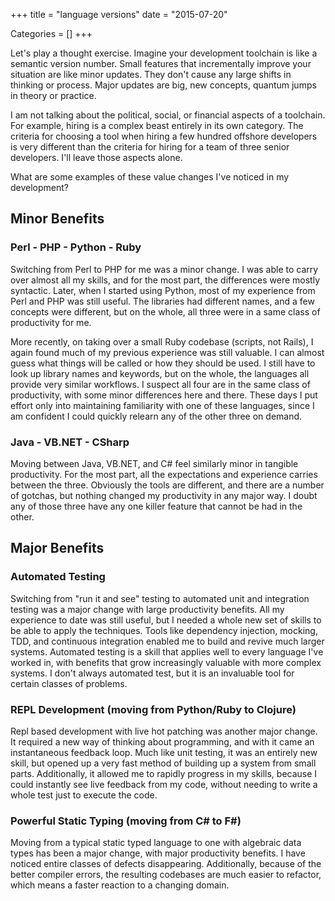 +++
title = "language versions"
date = "2015-07-20"

Categories = []
+++

Let's play a thought exercise. Imagine your development toolchain is like a
semantic version number. Small features that incrementally improve your
situation are like minor updates. They don't cause any large shifts in thinking
or process. Major updates are big, new concepts, quantum jumps in theory or
practice.

I am not talking about the political, social, or financial aspects of a
toolchain. For example, hiring is a complex beast entirely in its own
category. The criteria for choosing a tool when hiring a few hundred offshore
developers is very different than the criteria for hiring for a team of three
senior developers. I'll leave those aspects alone.

What are some examples of these value changes I've noticed in my development?

## Minor Benefits

### Perl - PHP - Python - Ruby

Switching from Perl to PHP for me was a minor change. I was able to carry over
almost all my skills, and for the most part, the differences were mostly
syntactic. Later, when I started using Python, most of my experience from Perl
and PHP was still useful. The libraries had different names, and a few concepts
were different, but on the whole, all three were in a same class of productivity
for me.

More recently, on taking over a small Ruby codebase (scripts, not Rails), I again
found much of my previous experience was still valuable. I can almost guess what
things will be called or how they should be used. I still have to look up
library names and keywords, but on the whole, the languages all provide very
similar workflows. I suspect all four are in the same class of productivity,
with some minor differences here and there. These days I put effort only into
maintaining familiarity with one of these languages, since I am confident I
could quickly relearn any of the other three on demand.

### Java - VB.NET - CSharp

Moving between Java, VB.NET, and C# feel similarly minor in tangible
productivity. For the most part, all the expectations and experience carries
between the three. Obviously the tools are different, and there are a number of
gotchas, but nothing changed my productivity in any major way. I doubt any of
those three have any one killer feature that cannot be had in the other.

## Major Benefits

### Automated Testing

Switching from "run it and see" testing to automated unit and integration
testing was a major change with large productivity benefits. All my experience
to date was still useful, but I needed a whole new set of skills to be able to
apply the techniques. Tools like dependency injection, mocking, TDD, and
continuous integration enabled me to build and revive much larger
systems. Automated testing is a skill that applies well to every language I've
worked in, with benefits that grow increasingly valuable with more complex
systems. I don't always automated test, but it is an invaluable tool for certain
classes of problems. 

### REPL Development (moving from Python/Ruby to Clojure)

Repl based development with live hot patching was another major change. It
required a new way of thinking about programming, and with it came an
instantaneous feedback loop. Much like unit testing, it was an entirely new
skill, but opened up a very fast method of building up a system from small
parts. Additionally, it allowed me to rapidly progress in my skills, because I
could instantly see live feedback from my code, without needing to write a whole
test just to execute the code.

### Powerful Static Typing (moving from C# to F#)

Moving from a typical static typed language to one with algebraic data types has
been a major change, with major productivity benefits. I have noticed entire
classes of defects disappearing. Additionally, because of the better compiler
errors, the resulting codebases are much easier to refactor, which means a
faster reaction to a changing domain. 

